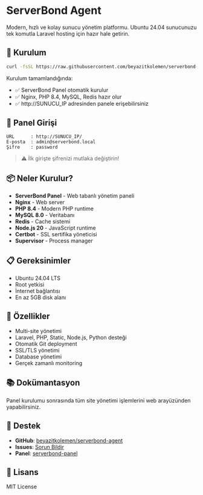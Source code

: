 # ServerBond Agent

Modern, hızlı ve kolay sunucu yönetim platformu. Ubuntu 24.04 sunucunuzu tek komutla Laravel hosting için hazır hale getirin.

## 🚀 Kurulum

```bash
curl -fsSL https://raw.githubusercontent.com/beyazitkolemen/serverbond-agent/main/install.sh | sudo bash
```

Kurulum tamamlandığında:
- ✅ ServerBond Panel otomatik kurulur
- ✅ Nginx, PHP 8.4, MySQL, Redis hazır olur
- ✅ http://SUNUCU_IP adresinden panele erişebilirsiniz

## 🔐 Panel Girişi

```
URL      : http://SUNUCU_IP/
E-posta  : admin@serverbond.local
Şifre    : password
```

> ⚠️ İlk girişte şifrenizi mutlaka değiştirin!

## 📦 Neler Kurulur?

- **ServerBond Panel** - Web tabanlı yönetim paneli
- **Nginx** - Web server
- **PHP 8.4** - Modern PHP runtime
- **MySQL 8.0** - Veritabanı
- **Redis** - Cache sistemi
- **Node.js 20** - JavaScript runtime
- **Certbot** - SSL sertifika yöneticisi
- **Supervisor** - Process manager

## 📋 Gereksinimler

- Ubuntu 24.04 LTS
- Root yetkisi
- İnternet bağlantısı
- En az 5GB disk alanı

## 🎯 Özellikler

- Multi-site yönetimi
- Laravel, PHP, Static, Node.js, Python desteği
- Otomatik Git deployment
- SSL/TLS yönetimi
- Database yönetimi
- Gerçek zamanlı monitoring

## 📚 Dokümantasyon

Panel kurulumu sonrasında tüm site yönetimi işlemlerini web arayüzünden yapabilirsiniz.

## 🤝 Destek

- **GitHub**: [beyazitkolemen/serverbond-agent](https://github.com/beyazitkolemen/serverbond-agent)
- **Issues**: [Sorun Bildir](https://github.com/beyazitkolemen/serverbond-agent/issues)
- **Panel**: [serverbond-panel](https://github.com/beyazitkolemen/serverbond-panel)

## 📝 Lisans

MIT License

